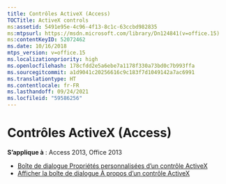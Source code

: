 ```yaml
---
title: Contrôles ActiveX (Access)
TOCTitle: ActiveX controls
ms:assetid: 5491e95e-4c96-4f13-8c1c-63ccbd982835
ms:mtpsurl: https://msdn.microsoft.com/library/Dn124841(v=office.15)
ms:contentKeyID: 52072462
ms.date: 10/16/2018
mtps_version: v=office.15
ms.localizationpriority: high
ms.openlocfilehash: 178cfdd2e5a6ebe7a1178f330a73bd0c7b993ffa
ms.sourcegitcommit: a1d9041c20256616c9c183f7d1049142a7ac6991
ms.translationtype: HT
ms.contentlocale: fr-FR
ms.lasthandoff: 09/24/2021
ms.locfileid: "59586256"
---
```

# <a name="activex-controls-access"></a>Contrôles ActiveX (Access) 

**S’applique à** : Access 2013, Office 2013

- [Boîte de dialogue Propriétés personnalisées d’un contrôle ActiveX](the-activex-control-s-custom-properties-dialog-box.md)
- [Afficher la boîte de dialogue À propos d’un contrôle ActiveX](view-an-activex-control-s-about-box.md)

